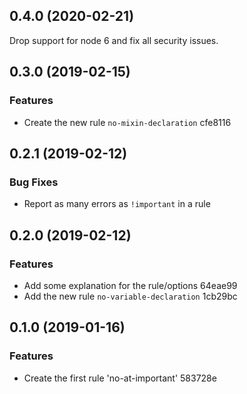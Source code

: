 ## 0.4.0 (2020-02-21)

Drop support for node 6 and fix all security issues.

## 0.3.0 (2019-02-15)

### Features

* Create the new rule `no-mixin-declaration` cfe8116

## 0.2.1 (2019-02-12)

### Bug Fixes

* Report as many errors as `!important` in a rule

## 0.2.0 (2019-02-12)

### Features

* Add some explanation for the rule/options 64eae99
* Add the new rule `no-variable-declaration` 1cb29bc

## 0.1.0 (2019-01-16)

### Features

* Create the first rule 'no-at-important' 583728e